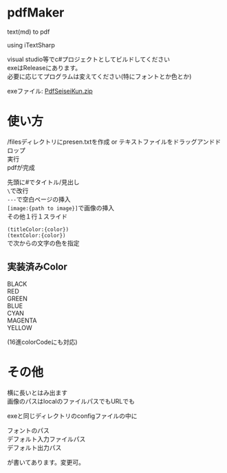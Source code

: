 # pdfMaker
text(md) to pdf  
  
using iTextSharp  
  
visual studio等でc#プロジェクトとしてビルドしてください  
exeはReleaseにあります。  
必要に応じてプログラムは変えてください(特にフォントとか色とか)  

exeファイル: [PdfSeiseiKun.zip](http://page.ichigo.work/files/PdfSeiseiKun.zip)
  
# 使い方
/filesディレクトリにpresen.txtを作成  or テキストファイルをドラッグアンドドロップ  
実行  
pdfが完成  
  
先頭に#でタイトル/見出し  
`\`で改行  
`---`で空白ページの挿入  
`[image:{path to image}]`で画像の挿入  
その他１行１スライド  

`(titleColor:{color})`  
`(textColor:{color})`  
で次からの文字の色を指定  

## 実装済みColor
BLACK  
RED  
GREEN  
BLUE  
CYAN  
MAGENTA  
YELLOW  

(16進colorCodeにも対応)

# その他
横に長いとはみ出ます  
画像のパスはlocalのファイルパスでもURLでも  
  
exeと同じディレクトリのconfigファイルの中に  
  
フォントのパス  
デフォルト入力ファイルパス  
デフォルト出力パス  
  
が書いてあります。変更可。



